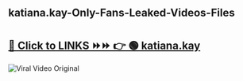 
 ## katiana.kay-Only-Fans-Leaked-Videos-Files

# <h2><a href="https://mediaupload.pro?katiana.kay">🔗 Click to LINKS ⏩⏩ 👉 🟢 katiana.kay </a></h2>

<a href="https://mediaupload.pro?katiana.kay" rel="nofollow" data-target="animated-image.originalLink"><img src="https://i.ibb.co.com/xMMVF88/686577567.gif" alt="Viral Video Original" style="max-width: 100%; display: inline-block;" data-target="animated-image.originalImage"></a>